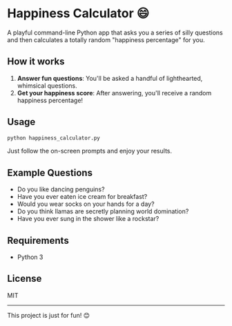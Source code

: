 # Happiness Calculator 😄

A playful command-line Python app that asks you a series of silly questions and then calculates a totally random "happiness percentage" for you.

## How it works

1. **Answer fun questions**: You'll be asked a handful of lighthearted, whimsical questions.
2. **Get your happiness score**: After answering, you'll receive a random happiness percentage!

## Usage

```bash
python happiness_calculator.py
```

Just follow the on-screen prompts and enjoy your results.

## Example Questions

- Do you like dancing penguins?
- Have you ever eaten ice cream for breakfast?
- Would you wear socks on your hands for a day?
- Do you think llamas are secretly planning world domination?
- Have you ever sung in the shower like a rockstar?

## Requirements

- Python 3

## License

MIT

---

This project is just for fun! 😊
